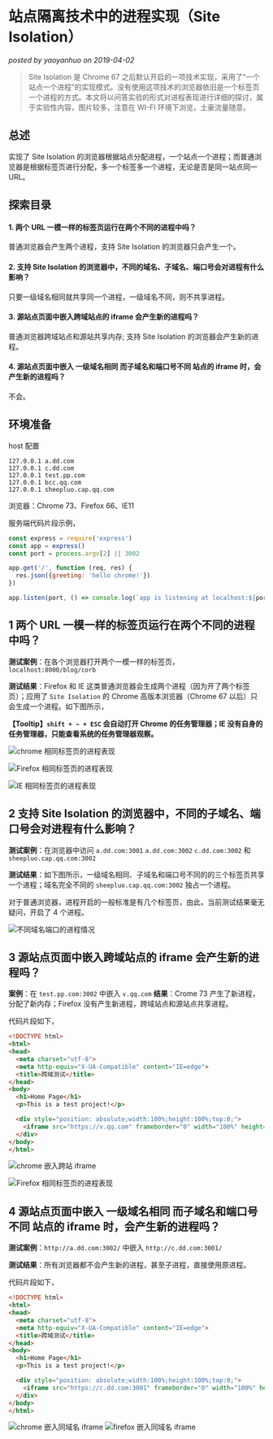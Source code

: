 # 站点隔离技术中的进程实现（Site Isolation）

*posted by yaoyanhuo on 2019-04-02*

> Site Isolation 是 Chrome 67 之后默认开启的一项技术实现，采用了“一个站点一个进程”的实现模式。没有使用这项技术的浏览器依旧是一个标签页一个进程的方式。本文将以问答实验的形式对进程表现进行详细的探讨，属于实验性内容，图片较多，注意在 WI-FI 环境下浏览，土豪流量随意。

## 总述

实现了 Site Isolation 的浏览器根据站点分配进程，一个站点一个进程；而普通浏览器是根据标签页进行分配，多一个标签多一个进程，无论是否是同一站点同一URL。

## 探索目录
#### 1. 两个 URL 一模一样的标签页运行在两个不同的进程中吗？
  普通浏览器会产生两个进程，支持 Site Isolation 的浏览器只会产生一个。

#### 2. 支持 Site Isolation 的浏览器中，不同的域名、子域名、端口号会对进程有什么影响？
  只要一级域名相同就共享同一个进程，一级域名不同，则不共享进程。

#### 3. 源站点页面中嵌入跨域站点的 iframe 会产生新的进程吗？
  普通浏览器跨域站点和源站共享内存; 支持 Site Isolation 的浏览器会产生新的进程。
  
#### 4. 源站点页面中嵌入 一级域名相同 而子域名和端口号不同 站点的 iframe 时，会产生新的进程吗？
  不会。


## 环境准备

host 配置
```
127.0.0.1 a.dd.com
127.0.0.1 c.dd.com
127.0.0.1 test.pp.com
127.0.0.1 bcc.qq.com
127.0.0.1 sheepluo.cap.qq.com
```

浏览器：Chrome 73、Firefox 66、IE11

服务端代码片段示例，
```js
const express = require('express')
const app = express()
const port = process.argv[2] || 3002

app.get('/', function (req, res) {
  res.json({greeting: 'hello chrome!'})
})

app.listen(port, () => console.log(`app is listening at localhost:${port}`))
```


## 1 两个 URL 一模一样的标签页运行在两个不同的进程中吗？

**测试案例**：在各个浏览器打开两个一模一样的标签页，`localhost:8000/blog/corb`

**测试结果**：Firefox 和 IE 这类普通浏览器会生成两个进程（因为开了两个标签页）；应用了 `Site Isolation` 的 Chrome 高版本浏览器（Chrome 67 以后）只会生成一个进程。如下图所示，

**【Tooltip】`shift + ~ + ESC` 会自动打开 Chrome 的任务管理器；IE 没有自身的任务管理器，只能查看系统的任务管理器观察。**

![chrome 相同标签页的进程表现](http://img.yaoyanhuo.com/blog/chrome_process_detail.png)

![Firefox 相同标签页的进程表现](http://img.yaoyanhuo.com/blog/firefox_process.png)

![IE 相同标签页的进程表现](http://img.yaoyanhuo.com/blog/IE_process.png)


## 2 支持 Site Isolation 的浏览器中，不同的子域名、端口号会对进程有什么影响？

**测试案例**：在浏览器中访问 `a.dd.com:3001` `a.dd.com:3002` `c.dd.com:3002` 和 `sheepluo.cap.qq.com:3002`

**测试结果**：如下图所示，一级域名相同、子域名和端口号不同的的三个标签页共享一个进程；域名完全不同的 `sheepluo.cap.qq.com:3002` 独占一个进程。

对于普通浏览器，进程开启的一般标准是有几个标签页，由此，当前测试结果毫无疑问，开启了 4 个进程。

![不同域名端口的进程情况](http://img.yaoyanhuo.com/blog/different_domain_port_process.png)


## 3 源站点页面中嵌入跨域站点的 iframe 会产生新的进程吗？

**案例**：在 `test.pp.com:3002` 中嵌入 `v.qq.com`
**结果**：Crome 73 产生了新进程，分配了新内存；Firefox 没有产生新进程，跨域站点和源站点共享进程。

代码片段如下，
```html
<!DOCTYPE html>
<html>
<head>
  <meta charset="utf-8">
  <meta http-equiv="X-UA-Compatible" content="IE=edge">
  <title>跨域测试</title>
</head>
<body>
  <h1>Home Page</h1>
  <p>This is a test project!</p>

  <div style="position: absolute;width:100%;height:100%;top:0;">
    <iframe src="https://v.qq.com" frameborder="0" width="100%" height="100%"></iframe>
  </div>
</body>
</html>
```

![chrome 嵌入跨站 iframe](http://img.yaoyanhuo.com/blog/process_01.png)

![Firefox 相同标签页的进程表现](http://img.yaoyanhuo.com/blog/firefox_iframe_process.png)

## 4 源站点页面中嵌入 一级域名相同 而子域名和端口号不同 站点的 iframe 时，会产生新的进程吗？

**测试案例**：`http://a.dd.com:3002/` 中嵌入 `http://c.dd.com:3001/`

**测试结果**：所有浏览器都不会产生新的进程，甚至子进程，直接使用原进程。

代码片段如下，
```html
<!DOCTYPE html>
<html>
<head>
  <meta charset="utf-8">
  <meta http-equiv="X-UA-Compatible" content="IE=edge">
  <title>跨域测试</title>
</head>
<body>
  <h1>Home Page</h1>
  <p>This is a test project!</p>

  <div style="position: absolute;width:100%;height:100%;top:0;">
    <iframe src="https://c.dd.com:3001" frameborder="0" width="100%" height="100%"></iframe>
  </div>
</body>
</html>
```

![chrome 嵌入同域名 iframe](http://img.yaoyanhuo.com/blog/chrome_iframe_same_domain.png)
![firefox 嵌入同域名 iframe](http://img.yaoyanhuo.com/blog/fire_fox_iframe_same_domain.png)
